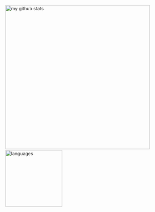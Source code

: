 <p align="left">
  <img src="https://github-readme-stats.vercel.app/api?username=peakle&show_icons=true&theme=synthwave" alt="my github stats" width="450"/>&nbsp;
  <img src="https://github-readme-stats.vercel.app/api/top-langs/?username=peakle&layout=compact&theme=synthwave" alt="languages" height="177">
</p>
